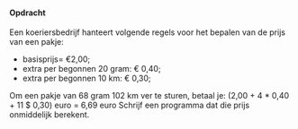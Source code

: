 #### Opdracht
Een koeriersbedrijf hanteert volgende regels voor het bepalen van de prijs van een pakje:
* basisprijs= €2,00;
* extra per begonnen 20 gram: € 0,40;
* extra per begonnen 10 km: € 0,30;

Om een pakje van 68 gram 102 km ver te sturen, betaal je:
(2,00 + 4 * 0,40 + 11 $ 0,30) euro = 6,69 euro
Schrijf een programma dat die prijs onmiddelijk berekent.